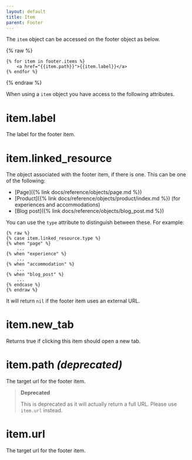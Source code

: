 ```yaml
---
layout: default
title: Item
parent: Footer
---
```


The `item` object can be accessed on the footer object as below.

{% raw %}
```liquid
{% for item in footer.items %}
    <a href="{{item.path}}">{{item.label}}</a>
{% endfor %}
```
{% endraw %}

When using a `item` object you have access to the following attributes.

# item.label

The label for the footer item.

# item.linked_resource

The object associated with the footer item, if there is one. This can be one of the following:

- [Page]({% link docs/reference/objects/page.md %})
- [Product]({% link docs/reference/objects/product/index.md %}) (for experiences and accommodations)
- [Blog post]({% link docs/reference/objects/blog_post.md %})

You can use the `type` attribute to distinguish between these. For example:

```
{% raw %}
{% case item.linked_resource.type %}
{% when "page" %}
    ...
{% when "experience" %}
    ...
{% when "accommodation" %}
    ...
{% when "blog_post" %}
    ...
{% endcase %}
{% endraw %}
```

It will return `nil` if the footer item uses an external URL.

# item.new_tab

Returns true if clicking this item should open a new tab.

# item.path _(deprecated)_

The target url for the footer item.

> **Deprecated**
>
> This is deprecated as it will actually return a full URL. Please use `item.url` instead.

# item.url

The target url for the footer item.
